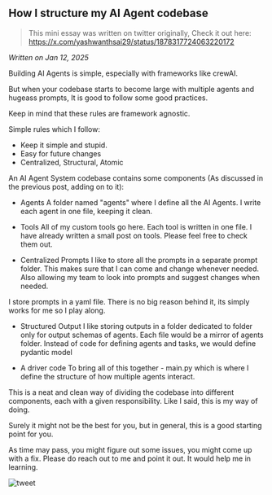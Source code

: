 ## How I structure my AI Agent codebase
> This mini essay was written on twitter originally, Check it out here: https://x.com/yashwanthsai29/status/1878317724063220172

*Written on Jan 12, 2025*

Building AI Agents is simple, especially with frameworks like crewAI. 

But when your codebase starts to become large with multiple agents and hugeass prompts, It is good to follow some good practices. 

Keep in mind that these rules are framework agnostic.

Simple rules which I follow:
- Keep it simple and stupid.
- Easy for future changes
- Centralized, Structural, Atomic

An AI Agent System codebase contains some components (As discussed in the previous post, adding on to it):

- Agents
A folder named "agents" where I define all the AI Agents. I write each agent in one file, keeping it clean.

- Tools
All of my custom tools go here. Each tool is written in one file. I have already written a small post on tools. Please feel free to check them out.

- Centralized Prompts
I like to store all the prompts in a separate prompt folder.  This makes sure that I can come and change whenever needed. Also allowing my team to look into prompts and suggest changes when needed. 

I store prompts in a yaml file. There is no big reason behind it, its simply works for me so I play along.

- Structured Output
I like storing outputs in a folder dedicated to folder only for output schemas of agents. Each file would be a mirror of agents folder. Instead of code for defining agents and tasks, we would define pydantic model

- A driver code 
To bring all of this together - main.py which is where I define the structure of how multiple agents interact.

This is a neat and clean way of dividing the codebase into different components, each with a given responsibility. Like I said, this is my way of doing. 

Surely it might not be the best for you, but in general, this is a good starting point for you. 

As time may pass, you might figure out some issues, you might come up with a fix. Please do reach out to me and point it out. It would help me in learning.


![tweet](/articleimages/codebase.png)